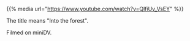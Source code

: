 <!--
.. title: In den Wald (Directors Cut)
.. slug: in-den-wald
.. date: 2015-12-5 20:00:00 UTC+01:00
.. tags:
.. category: video
.. link:
.. description:
.. type: text
-->

{{% media url="https://www.youtube.com/watch?v=QlfiUv_VsEY" %}}

The title means "Into the forest".

Filmed on miniDV.
